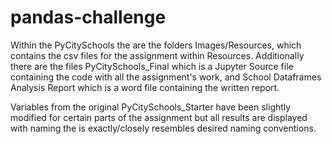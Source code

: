 # pandas-challenge

Within the PyCitySchools the are the folders Images/Resources, which contains the csv files for the assignment within Resources.
Additionally there are the files PyCitySchools_Final which is a Jupyter Source file containing the code with all the assignment's work, and School Dataframes Analysis Report which is a word file containing the written report.

Variables from the original PyCitySchools_Starter have been slightly modified for certain parts of the assignment but all results are displayed with naming the is exactly/closely resembles desired naming conventions.
